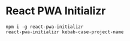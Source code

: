 # React PWA Initializr

```
npm i -g react-pwa-initializr
react-pwa-initializr kebab-case-project-name
```
